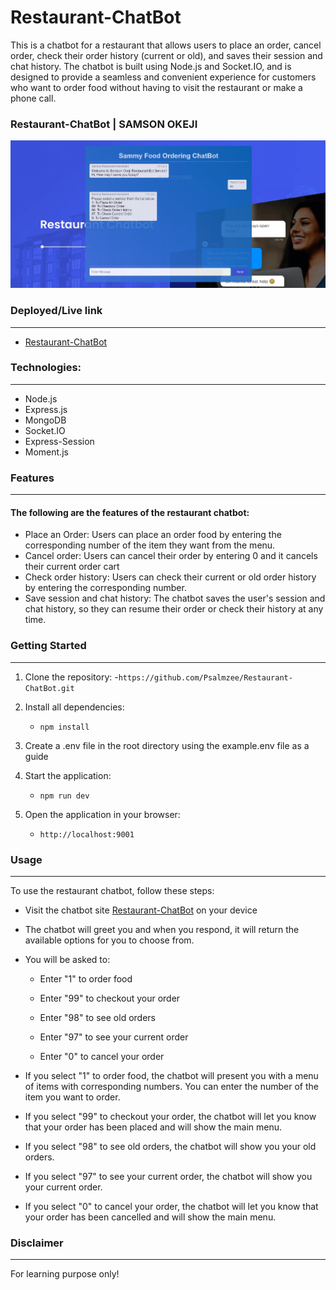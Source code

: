 # Restaurant-ChatBot


This is a chatbot for a restaurant that allows users to place an order, cancel order, check their order history (current or old), and saves their session and chat history. The chatbot is built using Node.js and Socket.IO, and is designed to provide a seamless and convenient experience for customers who want to order food without having to visit the restaurant or make a phone call.

### Restaurant-ChatBot | SAMSON OKEJI
<img src="Screenshot-landingPage.PNG"/>

### Deployed/Live link
---

-   [Restaurant-ChatBot]("https://sammy-restaurant-bot.onrender.com")


### Technologies:

---

-   Node.js
-   Express.js
-   MongoDB
-   Socket.IO
-   Express-Session
-   Moment.js  

### Features

---
#### The following are the features of the restaurant chatbot:
-   Place an Order: Users can place an order food by entering the corresponding number of the item they want from the menu.
-   Cancel order: Users can cancel their order by entering 0 and it cancels their current order cart
-   Check order history: Users can check their current or old order history by entering the corresponding number.
-   Save session and chat history: The chatbot saves the user's session and chat history, so they can resume their order or check their history at any time.



### Getting Started

---

1. Clone the repository:
    -`https://github.com/Psalmzee/Restaurant-ChatBot.git`
2. Install all  dependencies:
    - `npm install`
3. Create a .env file in the root directory using the example.env file as a guide 

4. Start the application:
    - `npm run dev`
5. Open the application in your browser:
    - `http://localhost:9001`

### Usage

---

To use the restaurant chatbot, follow these steps:

-   Visit the chatbot site [Restaurant-ChatBot]("https://sammy-restaurant-bot.onrender.com") on your device


-   The chatbot will greet you and when you respond, it will return the available options for you to choose from.
-   You will be asked to:
    -   Enter "1" to order food

    -   Enter "99" to checkout your order 

    -   Enter "98" to see old orders

    -   Enter "97" to see your current order

    -   Enter "0" to cancel your order
   
-  If you select "1" to order food, the chatbot will present you with a menu of items with corresponding numbers. You can enter the number of the item you want to order.
-  If you select "99" to checkout your order, the chatbot will let you know that your order has been placed and will show the main menu.
-  If you select "98" to see old orders, the chatbot will show you your old orders.
-  If you select "97" to see your current order, the chatbot will show you your current order.
-  If you select "0" to cancel your order, the chatbot will let you know that your order has been cancelled and will show the main menu.


### Disclaimer

---

For learning purpose only!
